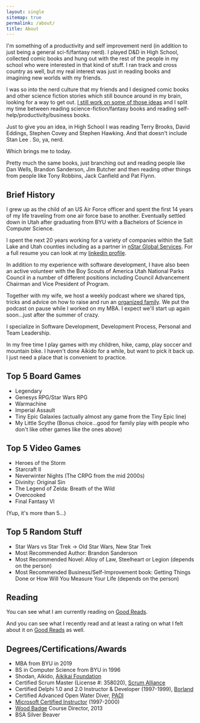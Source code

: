 ```yaml
---
layout: single
sitemap: true
permalink: /about/
title: About
---
```

I'm something of a productivity and self improvement nerd (in addition to just being a general sci-fi/fantasy nerd). I played D&D in High School, collected comic books and hung out with the rest of the people in my school who were interested in that kind of stuff. I ran track and cross country as well, but my real interest was just in reading books and imagining new worlds with my friends.

I was so into the nerd culture that my friends and I designed comic books and other science fiction stories which still bounce around in my brain, looking for a way to get out. [I still work on some of those ideas](/author) and I split my time between reading science-fiction/fantasy books and reading self-help/productivity/business books.

Just to give you an idea, in High School I was reading Terry Brooks, David Eddings, Stephen Covey and Stephen Hawking. And that doesn't include Stan Lee . So, ya, nerd.

Which brings me to today.

Pretty much the same books, just branching out and reading people like Dan Wells, Brandon Sanderson, Jim Butcher and then reading other things from people like Tony Robbins, Jack Canfield and Pat Flynn.

## Brief History

I grew up as the child of an US Air Force officer and spent the first 14 years of my life traveling from one air force base to another. Eventually settled down in Utah after graduating from BYU with a Bachelors of Science in Computer Science.

I spent the next 20 years working for a variety of companies within the Salt Lake and Utah counties including as a partner in [nStar Global Services][nstar]. For a full resume you can look at my [linkedin profile][linkedin].

In addition to my experience with software development, I have also been an active volunteer with the Boy Scouts of America Utah National Parks Council in a number of different positions including Council Advancement Chairman and Vice President of Program.

Together with my wife, we host a weekly podcast where we shared tips, tricks and advice on how to raise and run an [organized family][organized_family]. We put the podcast on pause while I worked on my MBA. I expect we'll start up again soon...just after the summer of crazy.

I specialize in Software Development, Development Process, Personal and Team Leadership.

In my free time I play games with my children, hike, camp, play soccer and mountain bike. I haven't done Aikido for a while, but want to pick it back up. I just need a place that is convenient to practice.

## Top 5 Board Games

* Legendary
* Genesys RPG/Star Wars RPG
* Warmachine
* Imperial Assault
* Tiny Epic Galaxies (actually almost any game from the Tiny Epic line)
* My Little Scythe (Bonus choice...good for family play with people who don't like other games like the ones above)

## Top 5 Video Games

* Heroes of the Storm
* Starcraft II
* Neverwinter Nights (The CRPG from the mid 2000s)
* Divinity: Original Sin
* The Legend of Zelda: Breath of the Wild
* Overcooked
* Final Fantasy VI

(Yup, it's more than 5...)

## Top 5 Random Stuff

* Star Wars vs Star Trek -> Old Star Wars, New Star Trek
* Most Recommended Author: Brandon Sanderson
* Most Recommended Novel: Alloy of Law, Steelheart or Legion (depends on the person)
* Most Recommended Business/Self-Improvement book: Getting Things Done or How Will You Measure Your Life (depends on the person)

## Reading

You can see what I am currently reading on [Good Reads][goodreads_current].

And you can see what I recently read and at least a rating on what I felt about it on [Good Reads][goodreads_read] as well.

## Degrees/Certifications/Awards

* MBA from BYU in 2019
* BS in Computer Science from BYU in 1996
* Shodan, Aikido, [Aikikai Foundation][aikikai]
* Certified Scrum Master (License #: 358020), [Scrum Alliance][scrum_master]
* Certified Delphi 1.0 and 2.0 Instructor & Developer (1997-1999), [Borland][delphi]
* Certified Advanced Open Water Diver, [PADI][padi]
* [Microsoft Certified Instructor][mci] (1997-2000)
* [Wood Badge][woodbadge] Course Director, 2013
* BSA Silver Beaver

[organized_family]: http://www.organizedfamily.co
[nstar]: http://www.nstarglobal.com
[linkedin]: https://www.linkedin.com/in/digitalbias
[aikikai]: http://www.aikikai.or.jp/eng/index.html
[woodbadge]: https://en.wikipedia.org/wiki/Wood_Badge
[scrum_master]: https://www.scrumalliance.org/
[delphi]: https://groups.google.com/forum/#!topic/comp.lang.pascal.delphi.misc/mu5f2W4QSxI
[mci]: https://www.microsoft.com/en-us/learning/mct-certification.aspx
[padi]: https://www.padi.com/scuba-diving/padi-courses/course-catalog/advanced-open-water-diver-course/

[goodreads_current]: https://www.goodreads.com/review/list/5605780-david-mitchell?order=a&shelf=currently-reading&sort=position
[goodreads_read]: https://www.goodreads.com/review/list/5605780-david-mitchell?order=d&shelf=read&sort=date_read